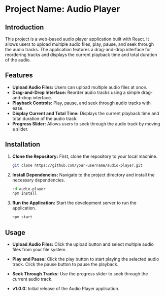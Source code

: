 # Project Name: Audio Player

## Introduction
This project is a web-based audio player application built with React. It allows users to upload multiple audio files, play, pause, and seek through the audio tracks. The application features a drag-and-drop interface for reordering tracks and displays the current playback time and total duration of the audio.

## Features
- **Upload Audio Files:** Users can upload multiple audio files at once.
- **Drag-and-Drop Interface:** Reorder audio tracks using a simple drag-and-drop interface.
- **Playback Controls:** Play, pause, and seek through audio tracks with ease.
- **Display Current and Total Time:** Displays the current playback time and total duration of the audio track.
- **Progress Slider:** Allows users to seek through the audio track by moving a slider.

## Installation
1. **Clone the Repository:** First, clone the repository to your local machine.
   ```bash
   git clone https://github.com/your-username/audio-player.git
   ```
2. **Install Dependencies:** Navigate to the project directory and install the necessary dependencies.
   ```bash
   cd audio-player
   npm install
   ```
3. **Run the Application:** Start the development server to run the application.
   ```bash
   npm start
   ```

## Usage
- **Upload Audio Files:** Click the upload button and select multiple audio files from your file system.
- **Play and Pause:** Click the play button to start playing the selected audio track. Click the pause button to pause the playback.
- **Seek Through Tracks:** Use the progress slider to seek through the current audio track.


- **v1.0.0:** Initial release of the Audio Player application.


